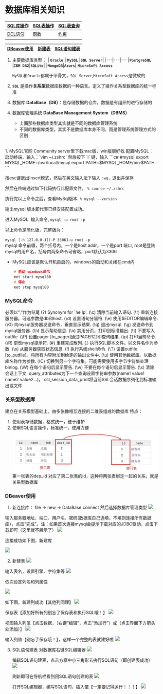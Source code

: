# 数据库相关知识
|[SQL库操作](./2.SQL库操作.md)|[SQL表操作](./3.SQL表操作.md)|[SQL表查询](./4.SQL表查询.md)|
|--|--|--|
|[DCL语句](./5.DCL语句.md)|[函数](./6.函数.md)|[约束](./7.约束.md)
|||

[DBeaver使用](#table1)|[新建表](#table3)|[SQL语句建表](#table2)
|-|-|-|

1. 主要数据库类型：
    | **`Oracle`** | **`MySQL`**  |**`‌SQL Server`**|
    |---|---|---
    |**`PostgreSQL`** |**`IBM DB2`**|**`SQLite`**|
    |**`MongoDB`**|**`Azurs`**| **`MicroSoft Access`**

   `MySQL`和`Oracle`都属于甲骨文，`SQL Server`,`MicroSoft Access`是微软的
    <br>
2. **`SQL`** 是操作**关系型**数据库数据的一种语言。定义了操作关系型数据库的统一标准
      <br>
3. 数据库 **DataBase（DB）**：是存储数据的仓库，数据是有组织的进行存储的
      <br>
4. 数据库管理系统 **DataBase Management System（DBMS）**
   * 上面那些数据库类型其实就是不同的数据库管理系统
   * 不同的数据库类型，其实不是数据库本身不同，而是管理系统管理方式的区别
<br>
1. MySQL官网 Community server里下载mac版，win版很好找
   配置MySQL：
    启动终端，输入：`vim ~/.zshrc` 然后按下 `i` 键，输入
```c#
    #mysql
    export MYSQL_HOME=/usr/local/mysql
    export PATH=$MYSQL_HOME/bin:$PATH
```

按esc键退出Insert模式，然后在英文输入法下输入 `:wq`，退出并保存

然后在终端通过如下代码执行此配置文件。 `% source ~/.zshrc`

执行完以上命令之后，查看MySql版本. `% mysql --version`

输出mysql 版本即代表已经安装配置成功。

进入MySQL: 输入命令, `mysql -u root -p`

以上命令是简化版，完整版为：

`mysql [-h 127.0.0.1][-P 3306]-u root -p`<br>
mysql 命令前缀，两个括号内，一个是host addr，一个是port 端口, root是登陆mysql的用户名，括号内两条命令可省略，port默认为3306

* MySQL应该是默认开机自启的，windows的启动和关闭在cmd内
```c++
    # 启动 windwos命令
    net start mysql80
    # 停止
    net stop mysql80
```

### MySQL命令
必须以“;“作为结尾
(\?) Synonym for `he    lp'.
(\c) 清除当前输入语句.
(\r) 重新连接服务器。可选参数是db和host.
(\d) 设置语句分隔符.
(\e) 使用$EDITOR编辑命令.
(\G) 向mysql服务器发送命令，垂直显示结果.
(\q) 退出mysql.
(\g) 发送命令到mysql服务器.
(\h) 显示帮助信息.
(\n) 禁用分页，打印到标准输出.
(\t) 不要写入outfile.
(\P) 设置pager [to_pager]通过PAGER打印查询结果.
(\p) 打印当前命令.
(\R) 更改mysql提示符.
(\#) 重建完成散列.
(\.) 执行SQL脚本文件。以文件名作为参数.
(\s) 从服务器获取状态信息.
(\!) 执行系统shell命令.
(\T) 设置outfile [to_outfile]。将所有内容附加到给定的输出文件中.
(\u) 使用其他数据库。以数据库名称作为参数.
(\C) 切换到另一个字符集。可能需要使用多字节字符集处理binlog.
(\W) 在每个语句后显示警告.
(\w) 不要在每个语句后显示警告.
(\x) 清除会话上下文.
query_attributes为下一个查询设置字符串参数(name1 value1 name2 value2…)。 
ssl_session_data_print将当前SSL会话数据序列化到标准输出或文件

### 关系型数据库

建立在关系模型基础上，由多张像相互连接的二维表组成的数据库
特点：
1. 使用表存储数据，格式统一，便于维护
2. 使用SQL语言操作，标准统一，使用方便
![](./image/1721877229454.jpg)
第一张表的dep_id 对应了第二张表的id，这种将两张表绑定一起的关系，就是关系型数据库

### <a id="table1">DBeaver使用</a>
1. 新连接库：
file -> new -> DataBase connect
然后选择数据库管理类型
![](https://img.jbzj.com/file_images/article/202402/2024022008461111.png)

输入服务器地址、端口、用户名、密码(数据库自己选填，不填则连接所有数据库），点击“完成”。注：如果首次连接mysql会提示下载对应的JDBC驱动，点击下载即可（这里就不展示了）
![](https://img.jbzj.com/file_images/article/202402/2024022008461112.png)

连接成功如下图，新建库

![](https://img.jbzj.com/file_images/article/202402/2024022008461214.png)

2. <a id="table3">新建表</a>
   ![](https://img.jbzj.com/file_images/article/202402/2024022008461216.png)

输入表名，设置引擎、字符集等
![](https://img.jbzj.com/file_images/article/202402/2024022008461217.png)
   

依次设定列名和列属性

![](https://img.jbzj.com/file_images/article/202402/2024022008461219.png)

如下图，新建列成功【其他列同理】
![](https://img.jbzj.com/file_images/article/202402/2024022008461321.png)

保存表【添加好所有列别忘了保存表和执行SQL哦！】
![](https://img.jbzj.com/file_images/article/202402/2024022008461323.png)

视图输入列值【点击数据，（右键“编辑”，点击“添加行”）或（点击界面下方箭头处添加）】
![](https://img.jbzj.com/file_images/article/202402/2024022008461324.png)

输入列值【别忘了保存哦！】，这样一个完整的表就建好啦
![](https://img.jbzj.com/file_images/article/202402/2024022008461426.png)

3. <a id="table2">SQL语句建表</a>
   对数据库右键SQL编辑器
   ![](https://img.jbzj.com/file_images/article/202402/2024022008461427.png)

   编辑SQL语句建表，点击方框中小三角形去执行SQL语句（即创建表成功）
   ![](https://img.jbzj.com/file_images/article/202402/2024022008461428.png)

   刷新即可在导航栏看到用SQL语句创建的表
   ![](https://img.jbzj.com/file_images/article/202402/2024022008461429.png)

   打开SQL编辑器，编写SQL语句，插入值【一定要记得运行！！！】
   ![](https://img.jbzj.com/file_images/article/202402/2024022008461430.png)

